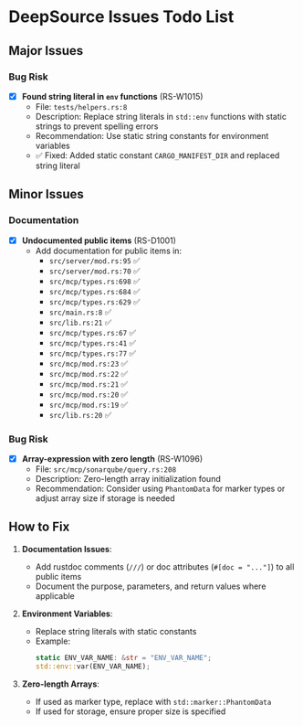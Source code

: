 # DeepSource Issues Todo List

## Major Issues

### Bug Risk
- [x] **Found string literal in `env` functions** (RS-W1015)
  - File: `tests/helpers.rs:8`
  - Description: Replace string literals in `std::env` functions with static strings to prevent spelling errors
  - Recommendation: Use static string constants for environment variables
  - ✅ Fixed: Added static constant `CARGO_MANIFEST_DIR` and replaced string literal

## Minor Issues

### Documentation
- [x] **Undocumented public items** (RS-D1001)
  - Add documentation for public items in:
    - `src/server/mod.rs:95` ✅
    - `src/server/mod.rs:70` ✅
    - `src/mcp/types.rs:698` ✅
    - `src/mcp/types.rs:684` ✅
    - `src/mcp/types.rs:629` ✅
    - `src/main.rs:8` ✅
    - `src/lib.rs:21` ✅
    - `src/mcp/types.rs:67` ✅
    - `src/mcp/types.rs:41` ✅
    - `src/mcp/types.rs:77` ✅
    - `src/mcp/mod.rs:23` ✅
    - `src/mcp/mod.rs:22` ✅
    - `src/mcp/mod.rs:21` ✅
    - `src/mcp/mod.rs:20` ✅
    - `src/mcp/mod.rs:19` ✅
    - `src/lib.rs:20` ✅

### Bug Risk
- [x] **Array-expression with zero length** (RS-W1096)
  - File: `src/mcp/sonarqube/query.rs:208`
  - Description: Zero-length array initialization found
  - Recommendation: Consider using `PhantomData` for marker types or adjust array size if storage is needed

## How to Fix

1. **Documentation Issues**:
   - Add rustdoc comments (`///`) or doc attributes (`#[doc = "..."]`) to all public items
   - Document the purpose, parameters, and return values where applicable

2. **Environment Variables**:
   - Replace string literals with static constants
   - Example:
     ```rust
     static ENV_VAR_NAME: &str = "ENV_VAR_NAME";
     std::env::var(ENV_VAR_NAME);
     ```

3. **Zero-length Arrays**:
   - If used as marker type, replace with `std::marker::PhantomData`
   - If used for storage, ensure proper size is specified 